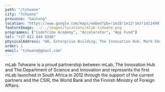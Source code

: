 ```yaml
---
path: "/tshwane"
city: "Tshwane"
province: "Gauteng"
location: "https://www.google.com/maps/embed?pb=!1m18!1m12!1m3!1d114997.20989146426!2d28.197091369370757!3d-25.748662148943744!2m3!1f0!2f0!3f0!3m2!1i1024!2i768!4f13.1!3m3!1m2!1s0x1e9560451d408f9d%3A0xb180e978338dcefd!2smLab%20Southern%20Africa!5e0!3m2!1sen!2sza!4v1620139798484!5m2!1sen!2sza"
featureImage: ../../images/locations/mlab-tshwane.png
programmes: ["CodeTribe Academy", "Accelerator", "App Fund"]
tel: "+27 012 844 0240"
physicalAddress: "U8, Enterprise Building, The Innovation Hub, Mark Shuttleworth Street, Tshwane Pretoria, South Africa, 0087"
order: 1
email: "tshwane@gmail.com"
---
```


mLab Tshwane is a proud partnership between mLab, The Innovation Hub and The Department of Science and Innovation and represents the first mLab launched in South Africa in 2012 through the support of the current partners and the CSIR, the World Bank and the Finnish Ministry of Foreign Affairs.